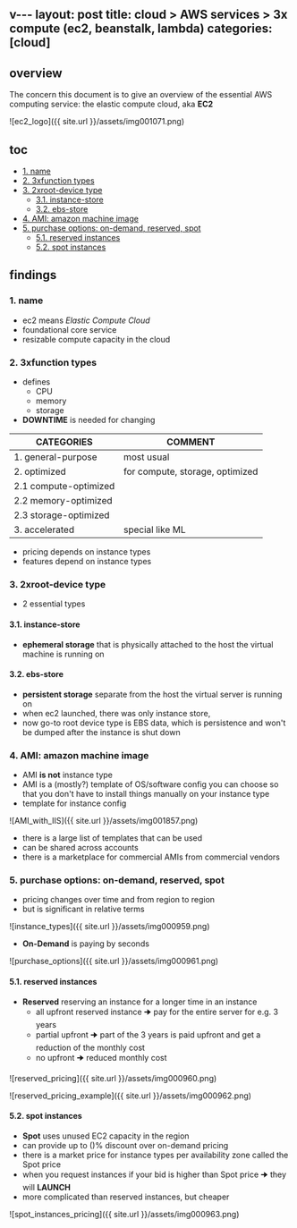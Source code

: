 v---
layout: post
title: cloud > AWS services > 3x compute (ec2, beanstalk, lambda)
categories: [cloud]
---
## overview
The concern this document is to give an overview of the essential AWS computing service: the elastic compute cloud, aka **EC2**

![ec2_logo]({{ site.url }}/assets/img001071.png)

## toc
<!-- TOC -->

- [1. name](#1-name)
- [2. 3xfunction types](#2-3xfunction-types)
- [3. 2xroot-device type](#3-2xroot-device-type)
    - [3.1. instance-store](#31-instance-store)
    - [3.2. ebs-store](#32-ebs-store)
- [4. AMI: amazon machine image](#4-ami-amazon-machine-image)
- [5. purchase options: on-demand, reserved, spot](#5-purchase-options-on-demand-reserved-spot)
    - [5.1. reserved instances](#51-reserved-instances)
    - [5.2. spot instances](#52-spot-instances)

<!-- /TOC -->

## findings
### 1. name
* ec2 means _Elastic Compute Cloud_
* foundational core service
* resizable compute capacity in the cloud

### 2. 3xfunction types
* defines
    * CPU
    * memory
    * storage
* **DOWNTIME** is needed for changing

CATEGORIES            | COMMENT
----------------------|--------------------------------
1. general-purpose    | most usual
2. optimized          | for compute, storage, optimized
2.1 compute-optimized |
2.2 memory-optimized  |
2.3 storage-optimized |
3. accelerated        | special like ML

* pricing depends on instance types
* features depend on instance types

### 3. 2xroot-device type
* 2 essential types

#### 3.1. instance-store
* **ephemeral storage** that is physically attached to the host the virtual machine is running on

#### 3.2. ebs-store
* **persistent storage** separate from the host the virtual server is running on
* when ec2 launched, there was only instance store, 
* now go-to root device type is EBS data, which is persistence and won't be dumped after the instance is shut down

### 4. AMI: amazon machine image
* AMI **is not** instance type
* AMI is a (mostly?) template of OS/software config you can choose so that you don't have to install things manually on your instance type
* template for instance config

![AMI_with_IIS]({{ site.url }}/assets/img001857.png)

* there is a large list of templates that can be used
* can be shared across accounts
* there is a marketplace for commercial AMIs from commercial vendors

### 5. purchase options: on-demand, reserved, spot
* pricing changes over time and from region to region
* but is significant in relative terms

![instance_types]({{ site.url }}/assets/img000959.png)

* **On-Demand** is paying by seconds

![purchase_options]({{ site.url }}/assets/img000961.png)

#### 5.1. reserved instances

* **Reserved** reserving an instance for a longer time in an instance
    * all upfront reserved instance 🠊 pay for the entire server for e.g. 3 years
    * partial upfront 🠊 part of the 3 years is paid upfront and get a reduction of the monthly cost
    * no upfront 🠊 reduced monthly cost 

![reserved_pricing]({{ site.url }}/assets/img000960.png)

![reserved_pricing_example]({{ site.url }}/assets/img000962.png)

#### 5.2. spot instances
* **Spot** uses unused EC2 capacity in the region
* can provide up to ()% discount over on-demand pricing
* there is a market price for instance types per availability zone called the Spot price
* when you request instances if your bid is higher than Spot price 🠊 they will **LAUNCH**
* more complicated than reserved instances, but cheaper

![spot_instances_pricing]({{ site.url }}/assets/img000963.png)
